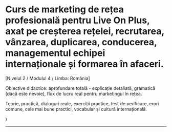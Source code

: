 # Curs de marketing de rețea profesională pentru Live On Plus, axat pe creșterea rețelei, recrutarea, vânzarea, duplicarea, conducerea, managementul echipei internaționale și formarea în afaceri.


[Nivelul 2 / Modulul 4 / Limba: România]

Obiective didactice: aprofundare totală - explicație detaliată, gramatică (dacă este nevoie), flux de lucru real pentru marketingul în rețea.

Teorie, practică, dialoguri reale, exerciții practice, test de verificare, erori comune, cele mai bune practici, vocabular și cultură internațională.


)

---